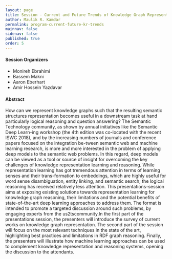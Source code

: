 ```yaml
---
layout: page
title: Session - Current and Future Trends of Knowledge Graph Representation and Reasoning
author: Maulik R. Kamdar
permalink: program-current-future-kr-trends
mainnav: false
sidenav: false
published: true
order: 5
---
```


#### Session Organizers
- Monireh Ebrahimi 
- Bassem Makni 
- Aaron Eberhart 
- Amir Hossein Yazdavar 

#### Abstract

How can we represent knowledge graphs such that the resulting semantic structures representation becomes useful in a downstream task at hand particularly logical reasoning and question answering? The Semantic Technology community, as shown by annual initiatives like the Semantic Deep Learn-ing workshop (the 4th edition was co-located with the recent ISWC 2018), and by the increasing numbers of journals and conference papers focused on the integration be-tween semantic web and machine learning research, is more and more interested in the problem of applying deep models to the semantic web problems. In this regard, deep models can be viewed as a tool or source of insight for overcoming the key challenges of knowledge representation learning and reasoning. While representation learning has got tremendous attention in terms of learning senses and their trans-formation to embeddings, which are highly useful for word sense disambiguation, entity linking, and semantic search; the logical reasoning has received relatively less attention. This presentations-session aims at exposing existing solutions towards representation learning for knowledge graph reasoning, their limitations and the potential benefits of state-of-the-art deep learning approaches to address them. The format is intended to promote a targeted discussion around such problems, by engaging experts from the us2tscommunity.In the first part of the presentations session, the presenters will introduce the survey of current works on knowledge graph representation. The second part of the session will focus on the most relevant techniques in the state of the art, highlighting best practices and limitations in RDF graph reasoning. Finally, the presenters will illustrate how machine learning approaches can be used to complement knowledge representation and reasoning systems, opening the discussion to the attendants.